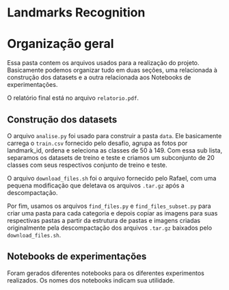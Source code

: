 # Landmarks Recognition

# Organização geral

Essa pasta contem os arquivos usados para a realização do projeto. Basicamente podemos organizar tudo em duas seções, uma relacionada à construção dos datasets e a outra relacionada aos Notebooks de experimentações.

O relatório final está no arquivo `relatorio.pdf`.

## Construção dos datasets

O arquivo `analise.py` foi usado para construir a pasta `data`. Ele basicamente carrega o `train.csv` fornecido pelo desafio, agrupa as fotos por landmark_id, ordena e seleciona as classes de 50 à 149. Com essa sub lista, separamos os datasets de treino e teste e criamos um subconjunto de 20 classes com seus respectivos conjunto de treino e teste.

O arquivo `download_files.sh` foi o arquivo fornecido pelo Rafael, com uma pequena modificação que deletava os arquivos `.tar.gz` após a descompactação.

Por fim, usamos os arquivos `find_files.py` e `find_files_subset.py` para criar uma pasta para cada categoria e depois copiar as imagens para suas respectivas pastas a partir da estrutura de pastas e imagens criadas originalmente pela descompactação dos arquivos `.tar.gz` baixados pelo `download_files.sh`.

## Notebooks de experimentações

Foram gerados diferentes notebooks para os diferentes experimentos realizados. Os nomes dos notebooks indicam sua utilidade.